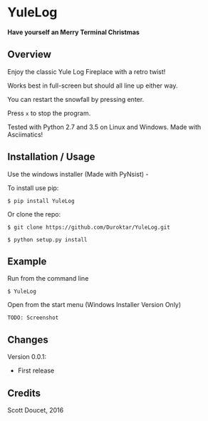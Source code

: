 YuleLog
=======
**Have yourself an Merry Terminal Christmas**

Overview
--------

Enjoy the classic Yule Log Fireplace with a retro twist!

Works best in full-screen but should all line up either way. 

You can restart the snowfall by pressing enter. 

Press `x` to stop the program.

Tested with Python 2.7 and 3.5 on Linux and Windows.
Made with Asciimatics!

Installation / Usage
--------------------

Use the windows installer (Made with PyNsist) -

To install use pip:

    $ pip install YuleLog


Or clone the repo:

    $ git clone https://github.com/Duroktar/YuleLog.git
    
    $ python setup.py install

Example
-------

Run from the command line

    $ YuleLog

Open from the start menu (Windows Installer Version Only)

    TODO: Screenshot



Changes
-------
Version 0.0.1:
 - First release



Credits
-------
Scott Doucet, 2016
